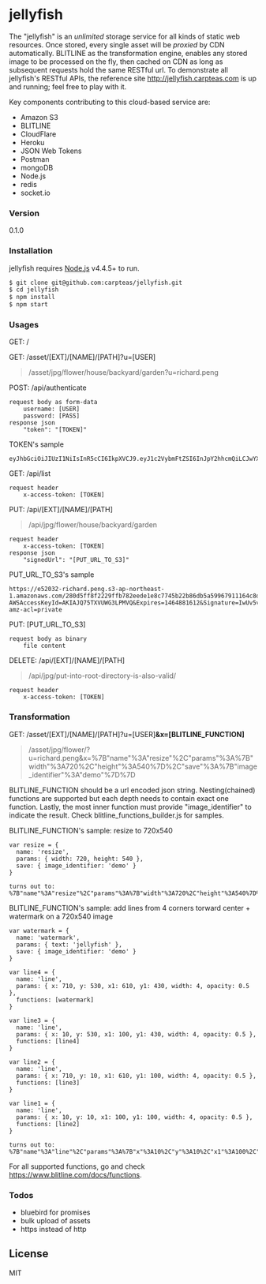 # jellyfish

The "jellyfish" is an *unlimited* storage service for all kinds of static web resources. Once stored, every single asset will be *proxied* by CDN automatically. BLITLINE as the transformation engine, enables any stored image to be processed on the fly, then cached on CDN as long as subsequent requests hold the same RESTful url. To demonstrate all jellyfish's RESTful APIs, the reference site http://jellyfish.carpteas.com is up and running; feel free to play with it.

Key components contributing to this cloud-based service are:
  - Amazon S3
  - BLITLINE
  - CloudFlare
  - Heroku
  - JSON Web Tokens
  - Postman
  - mongoDB
  - Node.js
  - redis
  - socket.io

### Version
0.1.0

### Installation
jellyfish requires [Node.js](https://nodejs.org/) v4.4.5+ to run.

```sh
$ git clone git@github.com:carpteas/jellyfish.git
$ cd jellyfish
$ npm install
$ npm start
```

### Usages
GET: /

GET: /asset/[EXT]/[NAME]/[PATH]?u=[USER]
>/asset/jpg/flower/house/backyard/garden?u=richard.peng

POST: /api/authenticate

    request body as form-data
        username: [USER]
        password: [PASS]
    response json
        "token": "[TOKEN]"

TOKEN's sample
```
eyJhbGciOiJIUzI1NiIsInR5cCI6IkpXVCJ9.eyJ1c2VybmFtZSI6InJpY2hhcmQiLCJwYXNzd29yZCI6ImFjMzc4ODU0ZmMxOTVlNzBlNjg0MjI1MmM1MTI4MTgzNGM2MjYwNjgyMjljYzc1Y2Q0YWUzNzg3NGZlMzk4NzMiLCJpYXQiOjE0NjQ4ODEyOTcsImV4cCI6MTQ2NDg4MzA5N30.HfKip9RTRxmcWi0WD_A2i6E2qsZrcQfDiSh01KOXWPM
```

GET: /api/list

    request header
        x-access-token: [TOKEN]

PUT: /api/[EXT]/[NAME]/[PATH]
>/api/jpg/flower/house/backyard/garden

    request header
        x-access-token: [TOKEN]
    response json
        "signedUrl": "[PUT_URL_TO_S3]"

PUT_URL_TO_S3's sample
```
https://e52032-richard.peng.s3-ap-northeast-1.amazonaws.com/280d5ff8f2229ffb782eede1e8c7745b22b86db5a59967911164c8da59a327ce/flight.jpg?AWSAccessKeyId=AKIAJQ75TXVUWG3LPMVQ&Expires=1464881612&Signature=IwUv5vB4mmLOaO2jqr1%2B%2BOQju6w%3D&x-amz-acl=private
```

PUT: [PUT_URL_TO_S3]

    request body as binary
        file content

DELETE: /api/[EXT]/[NAME]/[PATH]
>/api/jpg/put-into-root-directory-is-also-valid/

    request header
        x-access-token: [TOKEN]

### Transformation
GET: /asset/[EXT]/[NAME]/[PATH]?u=[USER]**&x=[BLITLINE_FUNCTION]**
>/asset/jpg/flower/?u=richard.peng&x=%7B"name"%3A"resize"%2C"params"%3A%7B"width"%3A720%2C"height"%3A540%7D%2C"save"%3A%7B"image_identifier"%3A"demo"%7D%7D

BLITLINE_FUNCTION should be a url encoded json string. Nesting(chained) functions are supported but each depth needs to contain exact one function. Lastly, the most inner function must provide "image_identifier" to indicate the result. Check blitline_functions_builder.js for samples.

BLITLINE_FUNCTION's sample: resize to 720x540
```
var resize = {
  name: 'resize',
  params: { width: 720, height: 540 },
  save: { image_identifier: 'demo' }
}

turns out to:
%7B"name"%3A"resize"%2C"params"%3A%7B"width"%3A720%2C"height"%3A540%7D%2C"save"%3A%7B"image_identifier"%3A"demo"%7D%7D
```

BLITLINE_FUNCTION's sample: add lines from 4 corners torward center + watermark on a 720x540 image
```
var watermark = {
  name: 'watermark',
  params: { text: 'jellyfish' },
  save: { image_identifier: 'demo' }
}

var line4 = {
  name: 'line',
  params: { x: 710, y: 530, x1: 610, y1: 430, width: 4, opacity: 0.5 },
  functions: [watermark]
}

var line3 = {
  name: 'line',
  params: { x: 10, y: 530, x1: 100, y1: 430, width: 4, opacity: 0.5 },
  functions: [line4]
}

var line2 = {
  name: 'line',
  params: { x: 710, y: 10, x1: 610, y1: 100, width: 4, opacity: 0.5 },
  functions: [line3]
}

var line1 = {
  name: 'line',
  params: { x: 10, y: 10, x1: 100, y1: 100, width: 4, opacity: 0.5 },
  functions: [line2]
}

turns out to:
%7B"name"%3A"line"%2C"params"%3A%7B"x"%3A10%2C"y"%3A10%2C"x1"%3A100%2C"y1"%3A100%2C"width"%3A4%2C"opacity"%3A0.5%7D%2C"functions"%3A%5B%7B"name"%3A"line"%2C"params"%3A%7B"x"%3A710%2C"y"%3A10%2C"x1"%3A610%2C"y1"%3A100%2C"width"%3A4%2C"opacity"%3A0.5%7D%2C"functions"%3A%5B%7B"name"%3A"line"%2C"params"%3A%7B"x"%3A10%2C"y"%3A530%2C"x1"%3A100%2C"y1"%3A430%2C"width"%3A4%2C"opacity"%3A0.5%7D%2C"functions"%3A%5B%7B"name"%3A"line"%2C"params"%3A%7B"x"%3A710%2C"y"%3A530%2C"x1"%3A610%2C"y1"%3A430%2C"width"%3A4%2C"opacity"%3A0.5%7D%2C"functions"%3A%5B%7B"name"%3A"watermark"%2C"params"%3A%7B"text"%3A"jellyfish"%7D%2C"save"%3A%7B"image_identifier"%3A"demo"%7D%7D%5D%7D%5D%7D%5D%7D%5D%7D
```

For all supported functions, go and check https://www.blitline.com/docs/functions.

### Todos
 - bluebird for promises
 - bulk upload of assets
 - https instead of http

License
----

MIT